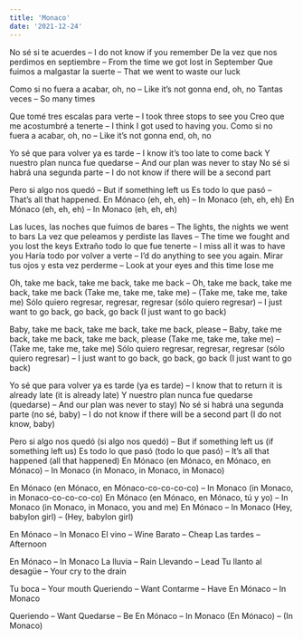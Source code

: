 ```yaml
---
title: 'Monaco'
date: '2021-12-24'
---
```


No sé si te acuerdes
– I do not know if you remember
De la vez que nos perdimos en septiembre
– From the time we got lost in September
Que fuimos a malgastar la suerte
– That we went to waste our luck

Como si no fuera a acabar, oh, no
– Like it’s not gonna end, oh, no
Tantas veces
– So many times

Que tomé tres escalas para verte
– I took three stops to see you
Creo que me acostumbré a tenerte
– I think I got used to having you.
Como si no fuera a acabar, oh, no
– Like it’s not gonna end, oh, no

Yo sé que para volver ya es tarde
– I know it’s too late to come back
Y nuestro plan nunca fue quedarse
– And our plan was never to stay
No sé si habrá una segunda parte
– I do not know if there will be a second part

Pero si algo nos quedó
– But if something left us
Es todo lo que pasó
– That’s all that happened.
En Mónaco (eh, eh, eh)
– In Monaco (eh, eh, eh)
En Mónaco (eh, eh, eh)
– In Monaco (eh, eh, eh)

Las luces, las noches que fuimos de bares
– The lights, the nights we went to bars
La vez que peleamos y perdiste las llaves
– The time we fought and you lost the keys
Extraño todo lo que fue tenerte
– I miss all it was to have you
Haría todo por volver a verte
– I’d do anything to see you again.
Mirar tus ojos y esta vez perderme
– Look at your eyes and this time lose me

Oh, take me back, take me back, take me back
– Oh, take me back, take me back, take me back
(Take me, take me, take me)
– (Take me, take me, take me)
Sólo quiero regresar, regresar, regresar (sólo quiero regresar)
– I just want to go back, go back, go back (I just want to go back)

Baby, take me back, take me back, take me back, please
– Baby, take me back, take me back, take me back, please
(Take me, take me, take me)
– (Take me, take me, take me)
Sólo quiero regresar, regresar, regresar (sólo quiero regresar)
– I just want to go back, go back, go back (I just want to go back)

Yo sé que para volver ya es tarde (ya es tarde)
– I know that to return it is already late (it is already late)
Y nuestro plan nunca fue quedarse (quedarse)
– And our plan was never to stay)
No sé si habrá una segunda parte (no sé, baby)
– I do not know if there will be a second part (I do not know, baby)

Pero si algo nos quedó (si algo nos quedó)
– But if something left us (if something left us)
Es todo lo que pasó (todo lo que pasó)
– It’s all that happened (all that happened)
En Mónaco (en Mónaco, en Mónaco, en Mónaco)
– In Monaco (in Monaco, in Monaco, in Monaco)

En Mónaco (en Mónaco, en Mónaco-co-co-co-co)
– In Monaco (in Monaco, in Monaco-co-co-co-co)
En Mónaco (en Mónaco, en Mónaco, tú y yo)
– In Monaco (in Monaco, in Monaco, you and me)
En Mónaco
– In Monaco
(Hey, babylon girl)
– (Hey, babylon girl)

En Mónaco
– In Monaco
El vino
– Wine
Barato
– Cheap
Las tardes
– Afternoon

En Mónaco
– In Monaco
La lluvia
– Rain
Llevando
– Lead
Tu llanto al desagüe
– Your cry to the drain

Tu boca
– Your mouth
Queriendo
– Want
Contarme
– Have
En Mónaco
– In Monaco

Queriendo
– Want
Quedarse
– Be
En Mónaco
– In Monaco
(En Mónaco)
– (In Monaco)
